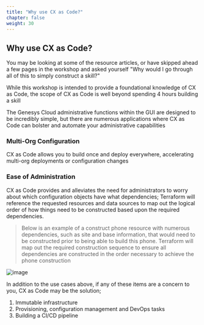 ```yaml
---
title: "Why use CX as Code?"
chapter: false
weight: 30
---
```


## Why use CX as Code?

You may be looking at some of the resource articles, or have skipped ahead a few pages in the workshop and asked yourself "Why would I go through all of this to simply construct a skill?"

While this workshop is intended to provide a foundational knowledge of CX as Code, the scope of CX as Code is well beyond spending 4 hours building a skill

The Genesys Cloud administrative functions within the GUI are designed to be incredibly simple, but there are numerous applications where CX as Code can bolster and automate your administrative capabilities


### Multi-Org Configuration
CX as Code allows you to build once and deploy everywhere, accelerating multi-org deployments or configuration changes

### Ease of Administration
CX as Code provides and alleviates the need for administrators to worry about which configuration objects have what dependencies; Terraform will reference the requested resources and data sources to map out the logical order of how things need to be constructed based upon the required dependencies.

> Below is an example of a construct phone resource with numerous dependencies, such as site and base information, that would need to be constructed prior to being able to build this phone. Terraform will map out the required construction sequence to ensure all dependencies are constructed in the order necessary to achieve the phone construction

![image](/images/CXDependencies.PNG)

In addition to the use cases above, if any of these items are a concern to you, CX as Code may be the solution;
1. Immutable infrastructure
2. Provisioning, configuration management and DevOps tasks
3. Building a CI/CD pipeline